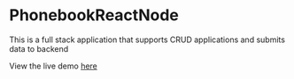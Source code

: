 # PhonebookReactNode
This is a full stack application that supports CRUD applications and submits data to backend

View the live demo [here](https://arcane-escarpment-27124.herokuapp.com/)
